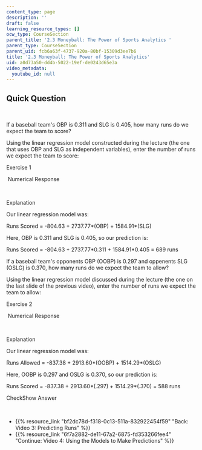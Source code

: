 ```yaml
---
content_type: page
description: ''
draft: false
learning_resource_types: []
ocw_type: CourseSection
parent_title: '2.3 Moneyball: The Power of Sports Analytics '
parent_type: CourseSection
parent_uid: fcb6a63f-4737-920a-80bf-15309d3ee7b6
title: '2.3 Moneyball: The Power of Sports Analytics'
uid: a0d73a50-dd4b-5022-19ef-de0243d65e3a
video_metadata:
  youtube_id: null
---
```

## Quick Question

 

If a baseball team's OBP is 0.311 and SLG is 0.405, how many runs do we expect the team to score?

Using the linear regression model constructed during the lecture (the one that uses OBP and SLG as independent variables), enter the number of runs we expect the team to score:

Exercise 1

&nbsp;Numerical Response&nbsp;

 

Explanation

Our linear regression model was:

Runs Scored = -804.63 + 2737.77\*(OBP) + 1584.91\*(SLG)

Here, OBP is 0.311 and SLG is 0.405, so our prediction is:

Runs Scored = -804.63 + 2737.77\*0.311 + 1584.91\*0.405 = 689 runs

If a baseball team's opponents OBP (OOBP) is 0.297 and oppenents SLG (OSLG) is 0.370, how many runs do we expect the team to allow?

Using the linear regression model discussed during the lecture (the one on the last slide of the previous video), enter the number of runs we expect the team to allow:

Exercise 2

&nbsp;Numerical Response&nbsp;

 

Explanation

Our linear regression model was:

Runs Allowed = -837.38 + 2913.60\*(OOBP) + 1514.29\*(OSLG)

Here, OOBP is 0.297 and OSLG is 0.370, so our prediction is:

Runs Scored = -837.38 + 2913.60\*(.297) + 1514.29\*(.370) = 588 runs

CheckShow Answer

 

- {{% resource_link "bf2dc78d-f318-0c13-511a-832922454f59" "Back: Video 3: Predicting Runs" %}}
- {{% resource_link "6f7a2882-de11-67a2-6875-fd353266fee4" "Continue: Video 4: Using the Models to Make Predictions" %}}